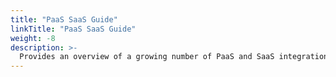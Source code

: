 ```yaml
---
title: "PaaS SaaS Guide"
linkTitle: "PaaS SaaS Guide"
weight: -8
description: >-
  Provides an overview of a growing number of PaaS and SaaS integrations.
---
```




